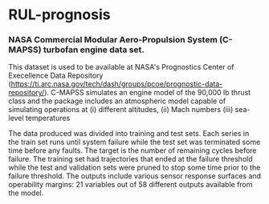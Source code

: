 # RUL-prognosis

### NASA Commercial Modular Aero-Propulsion System (C-MAPSS) turbofan engine data set.

This dataset is used to be available at NASA's Prognostics Center of Execellence Data Repository (https://ti.arc.nasa.gov/tech/dash/groups/pcoe/prognostic-data-repository/). C-MAPSS simulates an engine model of the 90,000 lb thrust class and the package includes an atmospheric model capable of simulating operations at
(i) different altitudes, 
(ii) Mach numbers 
(iii) sea-level temperatures

The data produced was divided into training and test sets. Each series in the train set runs until system failure while the test set was terminated some time before any faults. The target is the number of remaining cycles before failure. The training set had trajectories that ended at the failure threshold while the test and validation sets were pruned to stop some time prior to the failure threshold. The outputs include various sensor response surfaces and operability margins: 21 variables out of 58 different outputs available from the model.

